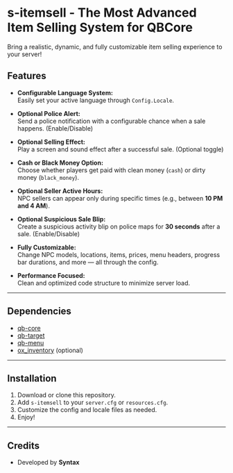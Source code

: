 # s-itemsell - The Most Advanced Item Selling System for QBCore

Bring a realistic, dynamic, and fully customizable item selling experience to your server!

## Features

- **Configurable Language System:**  
  Easily set your active language through `Config.Locale`.

- **Optional Police Alert:**  
  Send a police notification with a configurable chance when a sale happens. (Enable/Disable)

- **Optional Selling Effect:**  
  Play a screen and sound effect after a successful sale. (Optional toggle)

- **Cash or Black Money Option:**  
  Choose whether players get paid with clean money (`cash`) or dirty money (`black_money`).

- **Optional Seller Active Hours:**  
  NPC sellers can appear only during specific times (e.g., between **10 PM and 4 AM**).

- **Optional Suspicious Sale Blip:**  
  Create a suspicious activity blip on police maps for **30 seconds** after a sale. (Enable/Disable)

- **Fully Customizable:**  
  Change NPC models, locations, items, prices, menu headers, progress bar durations, and more — all through the config.

- **Performance Focused:**  
  Clean and optimized code structure to minimize server load.

---

## Dependencies

- [qb-core](https://github.com/qbcore-framework/qb-core)
- [qb-target](https://github.com/qbcore-framework/qb-target)
- [qb-menu](https://github.com/qbcore-framework/qb-menu)
- [ox_inventory](https://github.com/overextended/ox_inventory)  (optional)

---

## Installation

1. Download or clone this repository.
2. Add `s-itemsell` to your `server.cfg` or `resources.cfg`.
3. Customize the config and locale files as needed.
4. Enjoy!

---

## Credits

- Developed by **Syntax**
